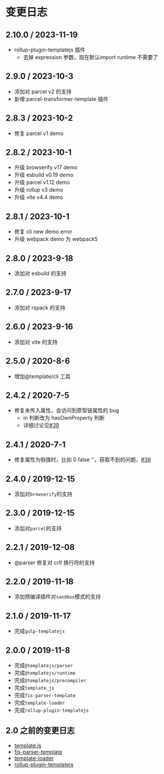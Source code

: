 # 变更日志

## 2.10.0 / 2023-11-19

- rollup-plugin-templatejs 插件
  - 去掉 expression 参数，现在默认import runtime 不需要了

## 2.9.0 / 2023-10-3

- 添加对 parcel v2 的支持
- 新增 parcel-transformer-template 插件

## 2.8.3 / 2023-10-2

- 修复 parcel v1 demo

## 2.8.2 / 2023-10-1

- 升级 browserify v17 demo
- 升级 esbuild v0.19 demo
- 升级 parcel v1.12 demo
- 升级 rollup v3 demo
- 升级 vite v4.4 demo

## 2.8.1 / 2023-10-1

-   修复 cli new demo error
-   升级 webpack demo 为 webpack5

## 2.8.0 / 2023-9-18

-   添加对 esbuild 的支持

## 2.7.0 / 2023-9-17

-   添加对 rspack 的支持

## 2.6.0 / 2023-9-16

-   添加对 vite 的支持

## 2.5.0 / 2020-8-6

-   增加@template/cli 工具

## 2.4.2 / 2020-7-5

-   修复未传入属性，会访问到原型链属性的 bug
    -   in 判断改为 hasOwnProperty 判断
    -   详细讨论见[#39](https://github.com/yanhaijing/template.js/issues/39)

## 2.4.1 / 2020-7-1

-   修复属性为徦值时，比如 0 false ''，获取不到的问题，[#39](https://github.com/yanhaijing/template.js/issues/39)

## 2.4.0 / 2019-12-15

-   添加对`browserify`的支持

## 2.3.0 / 2019-12-15

-   添加对`parcel`的支持

## 2.2.1 / 2019-12-08

-   @parser 修复对 crlf 换行符的支持

## 2.2.0 / 2019-11-18

-   添加预编译插件对`sandbox`模式的支持

## 2.1.0 / 2019-11-17

-   完成`gulp-templatejs`

## 2.0.0 / 2019-11-8

-   完成`@templatejs/parser`
-   完成`@templatejs/runtime`
-   完成`@templatejs/precompiler`
-   完成`template_js`
-   完成`fis-parser-template`
-   完成`template-loader`
-   完成`rollup-plugin-templatejs`

## 2.0 之前的变更日志

-   [template.js](https://github.com/yanhaijing/template.js/blob/master/packages/template/TODO.md)
-   [fis-parser-template](https://github.com/yanhaijing/template.js/blob/master/packages/fis-parser-template/TODO.md)
-   [template-loader](https://github.com/yanhaijing/template.js/blob/master/packages/template-loader/TODO.md)
-   [rollup-plugin-templatejs](https://github.com/yanhaijing/template.js/blob/master/packages/rollup-plugin-templatejs/TODO.md)
